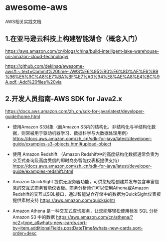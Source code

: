 # awesome-aws
AWS相关实践文档


## 1.在亚马逊云科技上构建智能湖仓（概念入门）
https://aws.amazon.com/cn/blogs/china/build-intelligent-lake-warehouse-on-amazon-cloud-technology/

https://github.com/dekinsq/awesome-aws#:~:text=Commit%20time-,AWS%E6%95%B0%E6%8D%AE%E6%B9%96%E5%9C%A8%E7%BA%BF%E7%A0%94%E8%AE%A8%E4%BC%9A.pdf,-Add%20files%20via

## 2.开发人员指南-AWS SDK for Java2.x
https://docs.aws.amazon.com/zh_cn/sdk-for-java/latest/developer-guide/home.html

- 使用Amazon S3对象（而Amazon S3内的结构化、非结构化与半结构化数据，则常被用于驱动机器学习、数据科学与大数据处理用例）
  https://docs.aws.amazon.com/zh_cn/sdk-for-java/latest/developer-guide/examples-s3-objects.html#upload-object
- 使用 Amazon Redshift （Amazon Redshift中的高度结构化数据通常负责为交互式查询及高度受信的即时商务智能仪表板提供支持）
  https://docs.aws.amazon.com/zh_cn/sdk-for-java/latest/developer-guide/examples-redshift.html
  
- Amazon QuickSight 提供无服务器功能，可供您轻松创建并发布包含丰富信息的交互式商务智能仪表板。商务分析师们可以使用Athena或Amazon Redshift的交互式SQL接口，通过智能湖仓存储中的数据为QuickSight仪表板提供素材支持
  https://aws.amazon.com/quicksight/
  
- Amazon Athena 是一种交互式查询服务，让您能够轻松使用标准 SQL 分析 Amazon S3 中的数据
  https://aws.amazon.com/cn/athena/?nc2=type_a&whats-new-cards.sort-by=item.additionalFields.postDateTime&whats-new-cards.sort-order=desc
